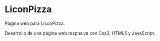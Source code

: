 # LiconPizza
Página web para LiconPizza.

Desarrollo de una página web respnsiva con Css3, HTML5 y JavaScript.

